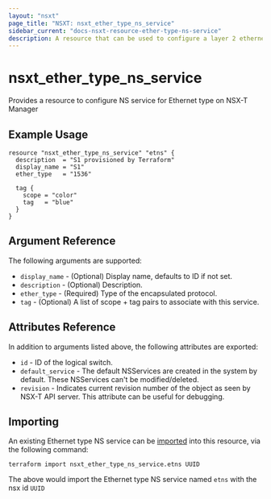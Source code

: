 ```yaml
---
layout: "nsxt"
page_title: "NSXT: nsxt_ether_type_ns_service"
sidebar_current: "docs-nsxt-resource-ether-type-ns-service"
description: A resource that can be used to configure a layer 2 ethernet networking and security service in NSX.
---
```


# nsxt_ether_type_ns_service

Provides a resource to configure NS service for Ethernet type on NSX-T Manager

## Example Usage

```hcl
resource "nsxt_ether_type_ns_service" "etns" {
  description  = "S1 provisioned by Terraform"
  display_name = "S1"
  ether_type   = "1536"

  tag {
    scope = "color"
    tag   = "blue"
  }
}
```

## Argument Reference

The following arguments are supported:

* `display_name` - (Optional) Display name, defaults to ID if not set.
* `description` - (Optional) Description.
* `ether_type` - (Required) Type of the encapsulated protocol.
* `tag` - (Optional) A list of scope + tag pairs to associate with this service.

## Attributes Reference

In addition to arguments listed above, the following attributes are exported:

* `id` - ID of the logical switch.
* `default_service` - The default NSServices are created in the system by default. These NSServices can't be modified/deleted.
* `revision` - Indicates current revision number of the object as seen by NSX-T API server. This attribute can be useful for debugging.

## Importing

An existing Ethernet type NS service can be [imported][docs-import] into this resource, via the following command:

[docs-import]: /docs/import/index.html

```
terraform import nsxt_ether_type_ns_service.etns UUID
```

The above would import the Ethernet type NS service named `etns` with the nsx id `UUID`
